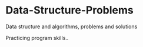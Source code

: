 # Data-Structure-Problems
Data structure and algorithms, problems and solutions

Practicing program skills..
